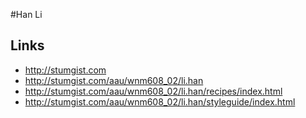 #Han Li

## Links

- http://stumgist.com
- http://stumgist.com/aau/wnm608_02/li.han
- http://stumgist.com/aau/wnm608_02/li.han/recipes/index.html
- http://stumgist.com/aau/wnm608_02/li.han/styleguide/index.html